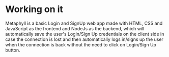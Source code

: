 # Working on it

Metaphyll is a basic Login and SignUp web app made with HTML, CSS and JavaScript as the frontend and NodeJs as the backend, which will automatically save the user's Login/Sign Up credentials on the client side in case the connection is lost and then automatically logs in/signs up the user when the connection is back without the need to click on Login/Sign Up button.

